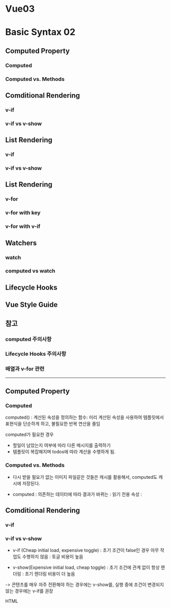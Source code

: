 # Vue03
# Basic Syntax 02

## Computed Property
### Computed
### Computed vs. Methods

## Comditional Rendering
### v-if
### v-if vs  v-show

## List Rendering
### v-if
### v-if vs v-show

## List Rendering
### v-for
### v-for with key
### v-for with v-if

## Watchers
### watch
### computed vs watch

## Lifecycle Hooks

## Vue Style Guide

## 참고
### computed 주의사항
### Lifecycle Hooks 주의사항
### 배열과 v-for 관련

-----------------------------------

## Computed Property
### Computed
 computed()
 : 계산된 속성을 정의하는 함수: 미리 계산된 속성을 사용하여 템플릿에서 표현식을
 단순하게 하고, 불필요한 반복 연산을 줄임
 
 computed가 필요한 경우
 - 할일이 남았는지 여부에 따라 다른 메시지를 출력하기
 - 템플릿이 복잡해지며 todos에 따라 계산을 수행하게 됨.


### Computed vs. Methods
- 다시 받을 필요가 없는 이미지 파일같은 것들은 캐시를 활용해서,
computed도 캐시에 저장된다.

- computed
: 의존하는 데이터에 따라 결과가 바뀌는 
: 읽기 전용 속성
:

## Comditional Rendering
### v-if
### v-if vs  v-show
- v-if (Cheap initial load, expensive toggle)
  : 초기 조건이 false인 경우 아무 작업도 수행하지 않음
  : 토글 비용이 높음

- v-show(Expensive initial load, cheap toggle)
  : 초기 조건에 관계 없이 항상 렌더링
  : 초기 렌더링 비용이 더 높음

-> 콘텐츠를 매우 자주 전환해야 하는 경우에는 v-show를,
실행 중에 조건이 변경되지 않는 경우에는 v-if를 권장

HTML <template> element
: 페이지가 로드될때

## List Rendering
: 반복적인 렌더링 
v-for
: 소스 데이터를 기반으로 요소 또는 템플릿 블록을 여러번 렌더링

: v-for 구조
: v-for는 alias in expression 형식의 특수 구문을 사용

: 인덱스(객체에서는 key)에 대한 별칭을 지정할 수 있음


### v-if
### v-if vs v-show

## List Rendering
### v-for
### v-for with key
: 반드시 v-for와 key를 함께 사용한다.

```js
// 실습04
```

### v-for with v-if
를 함께 쓸때
- 동일 요소에 v-for와 v-if를 함께 사용하지 않는다
  : 동일한 요소 에서 v-if가 v-for보다 우선순위가 더 높기 때문.
  -> v-if에서의 조건은 v-for범위의 변수에 접근할 수 없음. v-if가 먼저 실행되서.
```js
// 실습 05


```

## Watchers
### watch
watch()
:하나 이상의 반응형 데이터를 감시하고, 감시하는 데이터가 변경되면 콜백함수를 호출

: watch 구조
 - 첫번째 인자(source)
 - 두번째 인자(callback function)

: watch의 기본동작

```js
// 실습 06
```


### computed vs watch
공통점: 둘다 어떠한 데이터ㅢ 변화를 감지하고 처리'

:공식문서 watch에서 Deep Watcher에서 
예시코드 
option
세번째 인자로 deep: true를 넣어주면 실습문제에서 활용가능



## Lifecycle Hooks
: 뷰인스턴스이 생애주기에 무엇인가를 건다.

: 생애주기 중간중간에 함수를 제공
-> 개발자는 컴포넌트 특정 시점에 원하는 로직을 실행할 수 있음.

```js
// 실습07
```

## Vue Style Guide
- Vue의 스타일 가이드 규칙은 우선순위에 따라 4가지 범주로 나뉨
- 규칙 범주
  - 우선순위 A: 필수 
  - 우선순위 B: 적극권장
  - 우선순위 C: 권장
  - 우선순위 D: 주의 필요


## 참고
### computed 주의사항
1. computedd의 반환 값은 변경하지 말 것.
- computed의 반환값은 의존하는 데이터의 파생된 값.
- 일종의 snapshot이며, 의존하는 데이터가 변경될 때만 새 snapshot이 생성됨
- 계산된 값은 읽기 전용으로 취급되어야 하며 변경되어서는 안됨 
- 대신 새 값을 얻기 위해서는 의존하는 데이터를 업데이트 해야 함.

2. computed 사용 시 원본 배열 변경하지 말 것
- computed에서 reverse() 및 sort() 사용시 원본 배열을 변경하기 때문에 원본 배열의 복사본을 만들어서 진행해야 함.


### Lifecycle Hooks 주의사항
1. 컴포넌트 상태의 일관성 유지
  - 컴포넌트의 생명주기 동안 상태가 예측가능하고 일관되게 보장
  - 비동기적으로 실행될 경우, 컴포넌트의 상태가 예상치 못한 시점에 변경될 수 잇어 버그 발생 가능성이 높아짐

2. Vue 내부 메커니즘과의 동기화
  - Vue의 내부 로직은 컴포넌트의 라이프사이클에 맞춰 최적화 되어있음.
  - 동기적 실행을 통해 Vue의 내부 프로세스와 개발자가 작성한 코드가 정?


### 배열과 v-for 관련
- 배열 변경 관련 메서드(1보다는 2를 쓰는 방식으로 해야함.)
  - v-for 와 배열을 함께 사용시 배열의 메서드를 주의 해서 사용해야 함.
  1. 변화 메서드
    - 호출하는 원본 배열을 변경
    - push(), pop(), shift(), unshift(), splice(), sort(), reverse()

  2. 배열 교체
    - 원본 배열을 수정하지 않고 항상 새 배열을 반환
    - filter(), concat(), slice()

  - 원본 데이터를 수정하거나 교체하지 않고, 필터링하거나 정렬된 새로운 데이터를 표시하는 방법
    1. computed 활용
    : 원본 기반으로 필터링 된 새로운 결과를 생성 
    (미리계산해 놓은 것을 사용하면 된다.)
    2. method 활용(computed가 불가능한 중첩된 v-for에 경우 사용)
    

